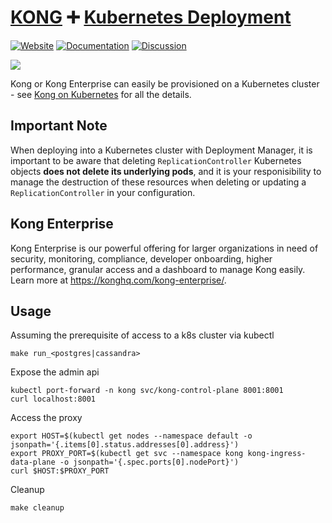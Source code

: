 # [KONG][website-url] :heavy_plus_sign: [Kubernetes Deployment](http://kubernetes.io/)

[![Website][website-badge]][website-url]
[![Documentation][documentation-badge]][documentation-url]
[![Discussion][discussion-badge]][discussion-url]

[![][kong-logo]][website-url]

Kong or Kong Enterprise can easily be provisioned 
on a Kubernetes cluster - see [Kong on Kubernetes](https://docs.konghq.com/install/kubernetes) for all the details.

## Important Note

When deploying into a Kubernetes cluster with Deployment Manager, it is
important to be aware that deleting `ReplicationController` Kubernetes objects
**does not delete its underlying pods**, and it is your responisibility to
manage the destruction of these resources when deleting or updating a
`ReplicationController` in your configuration.

## Kong Enterprise

Kong Enterprise is our powerful offering for larger organizations in need of security, monitoring, 
compliance, developer onboarding, higher performance, granular access and a dashboard to manage 
Kong easily. Learn more at https://konghq.com/kong-enterprise/.

## Usage

Assuming the prerequisite of access to a k8s cluster via kubectl

```
make run_<postgres|cassandra>
```

Expose the admin api
```
kubectl port-forward -n kong svc/kong-control-plane 8001:8001
curl localhost:8001
```

Access the proxy
```
export HOST=$(kubectl get nodes --namespace default -o jsonpath='{.items[0].status.addresses[0].address}')
export PROXY_PORT=$(kubectl get svc --namespace kong kong-ingress-data-plane -o jsonpath='{.spec.ports[0].nodePort}')
curl $HOST:$PROXY_PORT
```

Cleanup
```
make cleanup
```

[kong-logo]: https://konghq.com/wp-content/uploads/2017/10/kong-cover@2x-1.png
[website-url]: https://konghq.com/
[website-badge]: https://img.shields.io/badge/GETKong.org-Learn%20More-43bf58.svg
[documentation-url]: https://docs.konghq.com/
[documentation-badge]: https://img.shields.io/badge/Documentation-Read%20Online-green.svg
[discussion-badge]: https://img.shields.io/badge/Discuss-Join%20Kong%20Nation-blue.svg
[discussion-url]: https://discuss.konghq.com/
